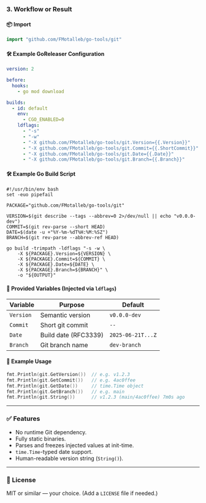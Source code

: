 ### 3. **Workflow or Result**

#### 📦 Import

```go
import "github.com/FMotalleb/go-tools/git"
```

#### 🛠️ Example GoReleaser Configuration

```yaml
version: 2

before:
  hooks:
    - go mod download

builds:
  - id: default
    env:
      - CGO_ENABLED=0
    ldflags:
      - "-s"
      - "-w"
      - "-X github.com/FMotalleb/go-tools/git.Version={{.Version}}"
      - "-X github.com/FMotalleb/go-tools/git.Commit={{.ShortCommit}}"
      - "-X github.com/FMotalleb/go-tools/git.Date={{.Date}}"
      - "-X github.com/FMotalleb/go-tools/git.Branch={{.Branch}}"
```

#### 🛠️ Example Go Build Script

```
#!/usr/bin/env bash
set -euo pipefail

PACKAGE="github.com/FMotalleb/go-tools/git"

VERSION=$(git describe --tags --abbrev=0 2>/dev/null || echo "v0.0.0-dev")
COMMIT=$(git rev-parse --short HEAD)
DATE=$(date -u +"%Y-%m-%dT%H:%M:%SZ")
BRANCH=$(git rev-parse --abbrev-ref HEAD)

go build -trimpath -ldflags "-s -w \
    -X ${PACKAGE}.Version=${VERSION} \
    -X ${PACKAGE}.Commit=${COMMIT} \
    -X ${PACKAGE}.Date=${DATE} \
    -X ${PACKAGE}.Branch=${BRANCH}" \
    -o "${OUTPUT}"
```

#### 🔧 Provided Variables (Injected via `ldflags`)

| Variable  | Purpose              | Default           |
| --------- | -------------------- | ----------------- |
| `Version` | Semantic version     | `v0.0.0-dev`      |
| `Commit`  | Short git commit     | `--`              |
| `Date`    | Build date (RFC3339) | `2025-06-21T...Z` |
| `Branch`  | Git branch name      | `dev-branch`      |

#### 🧪 Example Usage

```go
fmt.Println(git.GetVersion())  // e.g. v1.2.3
fmt.Println(git.GetCommit())   // e.g. 4ac0ffee
fmt.Println(git.GetDate())     // time.Time object
fmt.Println(git.GetBranch())   // e.g. main
fmt.Println(git.String())      // v1.2.3 (main/4ac0ffee) 7m0s ago
```

---

### ✅ Features

* No runtime Git dependency.
* Fully static binaries.
* Parses and freezes injected values at init-time.
* `time.Time`-typed date support.
* Human-readable version string (`String()`).

---

### 📂 License

MIT or similar — your choice. (Add a `LICENSE` file if needed.)
